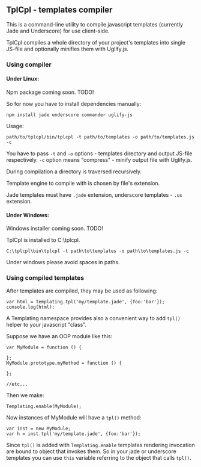 ## TplCpl - templates compiler

This is a command-line utility to compile javascript templates (currently Jade and Underscore) for use client-side.

TplCpl compiles a whole directory of your project's templates into single JS-file and optionally minifies them with Uglify.js.


### Using compiler

#### Under Linux:

Npm package coming soon. TODO!

So for now you have to install dependencies manually:

```
npm install jade underscore commander uglify-js
```

Usage:

```
path/to/tplcpl/bin/tplcpl -t path/to/templates -o path/to/templates.js -c
```

You have to pass `-t` and `-o` options - templates directory and output JS-file respectively.
`-c` option means "compress" - minify output file with Uglify.js.

During compilation a directory is traversed recursively.

Template engine to compile with is chosen by file's extension.

Jade templates must have `.jade` extension, underscore templates - `.us` extension.

#### Under Windows:

Windows installer coming soon. TODO!

TplCpl is installed to C:\tplcpl.


```
C:\tplcpl\bin\tplcpl -t path\to\templates -o path\to\templates.js -c
```

Under windows please avoid spaces in paths.

### Using compiled templates

After templates are compiled, they may be used as following:

```
var html = Templating.tpl('my/template.jade', {foo:'bar'});
console.log(html);
```

A Templating namespace provides also a convenient way to add `tpl()` helper to your javascript "class".

Suppose we have an OOP module like this:

```
var MyModule = function () {

};
MyModule.prototype.myMethod = function () {

};

//etc...
```

Then we make:

```
Templating.enable(MyModule);
```

Now instances of MyModule will have a `tpl()` method:

```
var inst = new MyModule;
var h = inst.tpl('my/template.jade', {foo:'bar'});
```

Since `tpl()` is added with `Templating.enable` templates rendering invocation are bound to object that invokes them.
So in your jade or underscore templates you can use `this` variable referring to the object that calls `tpl()`.

